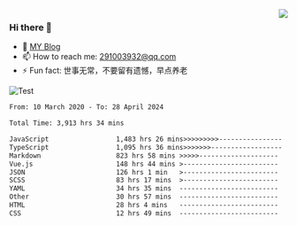 <img align='right' src='https://github-readme-stats.vercel.app/api?username=niaogege&show_icons=true&theme=radical'/>

### Hi there 👋

- 🌱 [MY Blog](https://bythewayer.com/)
- 📫 How to reach me: 291003932@qq.com
- ⚡ Fun fact:  世事无常，不要留有遗憾，早点养老

![Test](https://github-readme-stats.vercel.app/api/top-langs/?username=niaogege&layout=compact)

<!--START_SECTION:waka-->

```txt
From: 10 March 2020 - To: 28 April 2024

Total Time: 3,913 hrs 34 mins

JavaScript                 1,483 hrs 26 mins>>>>>>>>>----------------   37.91 %
TypeScript                 1,095 hrs 36 mins>>>>>>>------------------   27.99 %
Markdown                   823 hrs 58 mins >>>>>--------------------   21.05 %
Vue.js                     148 hrs 44 mins >------------------------   03.80 %
JSON                       126 hrs 1 min   >------------------------   03.22 %
SCSS                       83 hrs 17 mins  >------------------------   02.13 %
YAML                       34 hrs 35 mins  -------------------------   00.88 %
Other                      30 hrs 57 mins  -------------------------   00.79 %
HTML                       28 hrs 4 mins   -------------------------   00.72 %
CSS                        12 hrs 49 mins  -------------------------   00.33 %
```

<!--END_SECTION:waka-->
